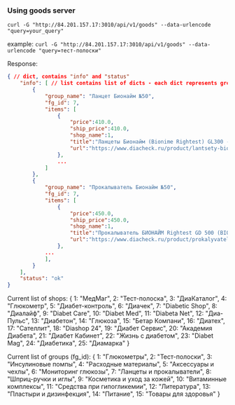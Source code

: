 ### Using goods server

`curl -G "http://84.201.157.17:3010/api/v1/goods" --data-urlencode "query=your_query"`

example:
`curl -G "http://84.201.157.17:3010/api/v1/goods" --data-urlencode "query=тест-полоски"`


Response:

``` json
{ // dict, contains "info" and "status"
    "info": [ // list contains list of dicts - each dict represents group of goods
        {
            "group_name": "Ланцет Бионайм №50",
            "fg_id": 7,
            "items": [
                {
                    "price":410.0,
                    "ship_price":410.0,
                    "shop_name":1,
                    "title":"Ланцеты Бионайм (Bionime Rightest) GL300 - 50шт",
                    "url":"https://www.diacheck.ru/product/lantsety-bionime-rightest-gl300-50sht"
                },
                ...
            ]
        },
        {
            "group_name": "Прокалыватель Бионайм №50",
            "fg_id": 7,
            "items": [
                {
                    "price":450.0,
                    "ship_price":450.0,
                    "shop_name":1,
                    "title":"Прокалыватель БИОНАЙМ Rightest GD 500 (BIONIME,Швейцария)",
                    "url":"https://www.diacheck.ru/product/prokalyvatel-bionaim-rightest-gd-500-bionimeshveitsariya"
                },
            ...
            ],
        }
    ],
    "status": "ok"
}
```

Current list of shops:
{
    1: "МедМаг",
    2: "Тест-полоска",
    3: "ДиаКаталог",
    4: "Глюкометр",
    5: "Диабет-контроль",
    6: "Диачек",
    7: "Diabetic Shop",
    8: "Диалайф",
    9: "Diabet Care",
    10: "Diabet Med",
    11: "Diabeta Net",
    12: "Диа-Пульс",
    13: "Диабетон",
    14: "Глюкоза",
    15: "Бетар Компани",
    16: "Диатех",
    17: "Сателлит",
    18: "Diashop 24",
    19: "Диабет Сервис",
    20: "Академия Диабета",
    21: "Диабет Кабинет",
    22: "Жизнь с диабетом",
    23: "Diabet Mag",
    24: "Диабетика",
    25: "Диамарка"
}

Current list of groups (fg_id):
{
    1: "Глюкометры",
    2: "Тест-полоски",
    3: "Инсулиновые помпы",
    4: "Расходные материалы",
    5: "Аксессуары и чехлы",
    6: "Мониторинг глюкозы",
    7: "Ланцеты и прокалыватели",
    8: "Шприц-ручки и иглы",
    9: "Косметика и уход за кожей",
    10: "Витаминные комплексы",
    11: "Средства при гипогликемии",
    12: "Литература",
    13: "Пластыри и дизинфекция",
    14: "Питание",
    15: "Товары для здоровья"
}
